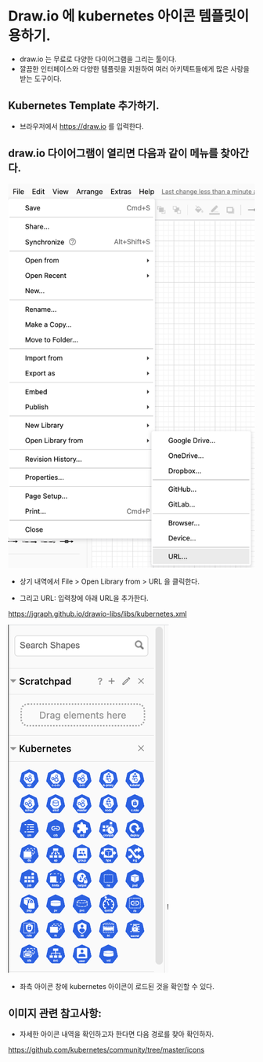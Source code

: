 # Draw.io 에 kubernetes 아이콘 템플릿이용하기. 

- draw.io 는 무료로 다양한 다이어그램을 그리는 툴이다. 
- 깔끔한 인터페이스와 다양한 템플릿을 지원하여 여러 아키텍트들에게 많은 사랑을 받는 도구이다. 

## Kubernetes Template 추가하기. 

- 브라우저에서 https://draw.io 를 입력한다. 

## draw.io 다이어그램이 열리면 다음과 같이 메뉴를 찾아간다. 

![draw.io](imgs/draw_io02.png)

- 상기 내역에서 File > Open Library from > URL 을 클릭한다. 

- 그리고 URL: 입력창에 아래 URL을 추가한다. 

https://jgraph.github.io/drawio-libs/libs/kubernetes.xml


![draw.io.04](imgs/draw_io04.png)

- 좌측 아이콘 창에 kubernetes 아이콘이 로드된 것을 확인할 수 있다. 

## 이미지 관련 참고사항: 

- 자세한 아이콘 내역을 확인하고자 한다면 다음 경로를 찾아 확인하자. 

https://github.com/kubernetes/community/tree/master/icons

